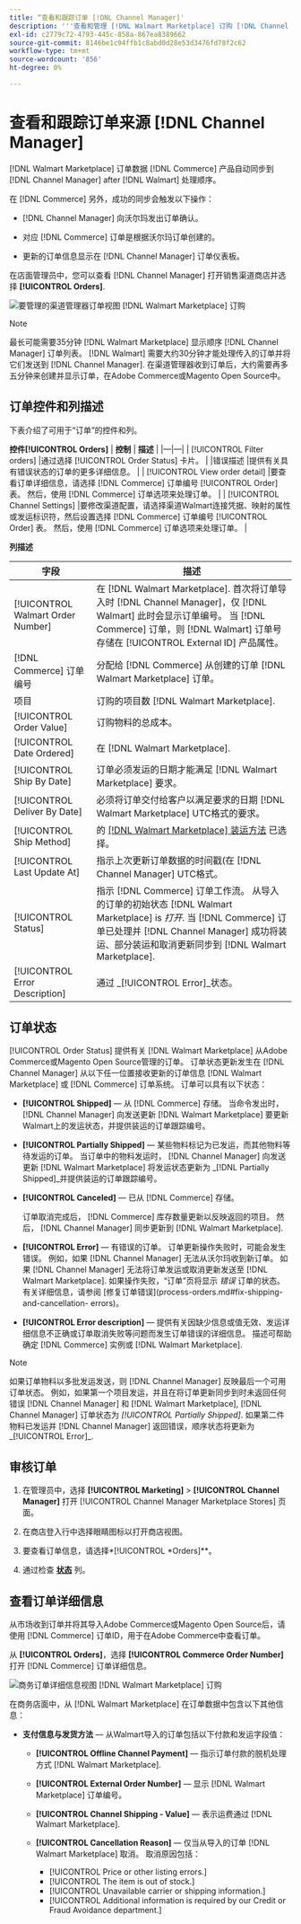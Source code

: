 ```yaml
---
title: “查看和跟踪订单 [!DNL Channel Manager]'
description: '''查看和管理 [!DNL Walmart Marketplace] 订购 [!DNL Channel Manager] 为Adobe Commerce和Magento Open Source。'
exl-id: c2779c72-4793-445c-858a-867ea8389662
source-git-commit: 8146be1c94ffb1c8abd0d28e53d3476fd78f2c62
workflow-type: tm+mt
source-wordcount: '856'
ht-degree: 0%

---
```


# 查看和跟踪订单来源 [!DNL Channel Manager]

[!DNL Walmart Marketplace] 订单数据 [!DNL Commerce] 产品自动同步到 [!DNL Channel Manager] after [!DNL Walmart] 处理顺序。

在 [!DNL Commerce] 另外，成功的同步会触发以下操作：

- [!DNL Channel Manager] 向沃尔玛发出订单确认。

- 对应 [!DNL Commerce] 订单是根据沃尔玛订单创建的。

- 更新的订单信息显示在 [!DNL Channel Manager] 订单仪表板。

在店面管理员中，您可以查看 [!DNL Channel Manager] 打开销售渠道商店并选择 **[!UICONTROL Orders]**.

![要管理的渠道管理器订单视图 [!DNL Walmart Marketplace] 订购](assets/orders-dashboard-view.png)

>[!NOTE]
>
>最长可能需要35分钟 [!DNL Walmart Marketplace] 显示顺序 [!DNL Channel Manager] 订单列表。 [!DNL Walmart] 需要大约30分钟才能处理传入的订单并将它们发送到 [!DNL Channel Manager]. 在渠道管理器收到订单后，大约需要再多五分钟来创建并显示订单，在Adobe Commerce或Magento Open Source中。

## 订单控件和列描述

下表介绍了可用于“订单”的控件和列。

**控件[!UICONTROL Orders]**
| **控制**                    | **描述**                                                                                                                                                                                                                                                                  | |—|—| | [!UICONTROL Filter orders]     |通过选择 [!UICONTROL Order Status] 卡片。                                                                                                                                                                                                           | |错误描述 |提供有关具有错误状态的订单的更多详细信息。                                                                                                                                                                                                            | | [!UICONTROL View order detail] |要查看订单详细信息，请选择 [!DNL Commerce] 订单编号 [!UICONTROL Order] 表。 然后，使用 [!DNL Commerce] 订单选项来处理订单。                                                                                                                    | | [!UICONTROL Channel Settings]  |要修改渠道配置，请选择渠道Walmart连接凭据、映射的属性或发运标识符，然后设置选择 [!DNL Commerce] 订单编号 [!UICONTROL Order] 表。 然后，使用 [!DNL Commerce] 订单选项来处理订单。 |


**列描述**

| 字段 | 描述 |
|-----------------------------------|--------------------------------------------------------------------------------------------------------------------------------------------------------------------------------------------------------------------------------------------------------------------------------------------------------------------------------------------------------------------------------------|
| [!UICONTROL Walmart Order Number] | 在 [!DNL Walmart Marketplace]. 首次将订单导入时 [!DNL Channel Manager]，仅 [!DNL Walmart] 此时会显示订单编号。 当 [!DNL Commerce] 订单，则 [!DNL Walmart] 订单号存储在 [!UICONTROL External ID] 产品属性。 |
| [!DNL Commerce] 订单编号 | 分配给 [!DNL Commerce] 从创建的订单 [!DNL Walmart Marketplace] 订单。 |
| 项目 | 订购的项目数 [!DNL Walmart Marketplace]. |
| [!UICONTROL Order Value] | 订购物料的总成本。 |
| [!UICONTROL Date Ordered] | 在 [!DNL Walmart Marketplace]. |
| [!UICONTROL Ship By Date] | 订单必须发运的日期才能满足 [!DNL Walmart Marketplace] 要求。 |
| [!UICONTROL Deliver By Date] | 必须将订单交付给客户以满足要求的日期 [!DNL Walmart Marketplace] UTC格式的要求。 |
| [!UICONTROL Ship Method] | 的 [[!DNL Walmart Marketplace] 装运方法](https://sellerhelp.walmart.com/s/guide?article=000007893) 已选择。 |
| [!UICONTROL Last Update At] | 指示上次更新订单数据的时间戳(在 [!DNL Channel Manager] UTC格式。 |
| [!UICONTROL Status] | 指示 [!DNL Commerce] 订单工作流。 从导入的订单的初始状态 [!DNL Walmart Marketplace] is _打开_. 当 [!DNL Commerce] 订单已处理并 [!DNL Channel Manager] 成功将装运、部分装运和取消更新同步到 [!DNL Walmart Marketplace]. |
| [!UICONTROL Error Description] | 通过 _[!UICONTROL Error]_状态。 |

## 订单状态


[!UICONTROL Order Status] 提供有关 [!DNL Walmart Marketplace] 从Adobe Commerce或Magento Open Source管理的订单。 订单状态更新发生在 [!DNL Channel Manager] 从以下任一位置接收更新的订单信息 [!DNL Walmart Marketplace] 或 [!DNL Commerce] 订单系统。 订单可以具有以下状态：

- **[!UICONTROL Shipped]** — 从 [!DNL Commerce] 存储。 当命令发出时， [!DNL Channel Manager] 向发送更新 [!DNL Walmart Marketplace] 要更新Walmart上的发运状态，并提供装运的订单跟踪编号。

- **[!UICONTROL Partially Shipped]** — 某些物料标记为已发运，而其他物料等待发运的订单。 当订单中的物料发运时， [!DNL Channel Manager] 向发送更新 [!DNL Walmart Marketplace] 将发运状态更新为 _[!DNL Partially Shipped]_并提供装运的订单跟踪编号。

- **[!UICONTROL Canceled]** — 已从 [!DNL Commerce] 存储。

   订单取消完成后， [!DNL Commerce] 库存数量更新以反映返回的项目。 然后， [!DNL Channel Manager] 同步更新到 [!DNL Walmart Marketplace].

- **[!UICONTROL Error]** — 有错误的订单。 订单更新操作失败时，可能会发生错误。 例如，如果 [!DNL Channel Manager] 无法从沃尔玛收到新订单。 如果 [!DNL Channel Manager] 无法将订单发运或取消更新发送至 [!DNL Walmart Marketplace]. 如果操作失败，“订单”页将显示 _错误_ 订单的状态。 有关详细信息，请参阅 [修复订单错误](process-orders.md#fix-shipping-and-cancellation- errors)。

- **[!UICONTROL Error description]** — 提供有关因缺少信息或值无效、发运详细信息不正确或订单取消失败等问题而发生订单错误的详细信息。 描述可帮助确定 [!DNL Commerce] 实例或 [!DNL Walmart Marketplace].

>[!NOTE]
>
>如果订单物料以多批发运发送，则 [!DNL Channel Manager] 反映最后一个可用订单状态。 例如，如果第一个项目发运，并且在将订单更新同步到时未返回任何错误 [!DNL Channel Manager] 和 [!DNL Walmart Marketplace], [!DNL Channel Manager] 订单状态为 _[!UICONTROL Partially Shipped]_. 如果第二件物料已发运并 [!DNL Channel Manager] 返回错误，顺序状态将更新为_[!UICONTROL Error]_.

## 审核订单

1. 在管理员中，选择 **[!UICONTROL Marketing]** > **[!UICONTROL Channel Manager]** 打开 [!UICONTROL Channel Manager Marketplace Stores] 页面。

1. 在商店登入行中选择眼睛图标以打开商店视图。

1. 要查看订单信息，请选择*[!UICONTROL *Orders]**。

1. 通过检查 **[状态](#about-order-status)** 列。

## 查看订单详细信息

从市场收到订单并将其导入Adobe Commerce或Magento Open Source后，请使用 [!DNL Commerce] 订单ID，用于在Adobe Commerce中查看订单。

从 **[!UICONTROL Orders]**，选择 **[!UICONTROL Commerce Order Number]** 打开 [!DNL Commerce] 订单详细信息。

![商务订单详细信息视图 [!DNL Walmart Marketplace] 订购](assets/order-detail-with-external-order-id.png)

在商务店面中，从 [!DNL Walmart Marketplace] 在订单数据中包含以下其他信息：

- **支付信息与发货方法** — 从Walmart导入的订单包括以下付款和发运字段值：

   - **[!UICONTROL Offline Channel Payment]** — 指示订单付款的脱机处理方式 [!DNL Walmart Marketplace].

   - **[!UICONTROL External Order Number]** — 显示 [!DNL Walmart Marketplace] 订单编号。

   - **[!UICONTROL Channel Shipping - Value]** — 表示运费通过 [!DNL Walmart Marketplace].

   - **[!UICONTROL Cancellation Reason]** — 仅当从导入的订单 [!DNL Walmart Marketplace] 取消。 取消原因包括：

      - [!UICONTROL Price or other listing errors.]
      - [!UICONTROL The item is out of stock.]
      - [!UICONTROL Unavailable carrier or shipping information.]
      - [!UICONTROL Additional information is required by our Credit or Fraud Avoidance department.]

